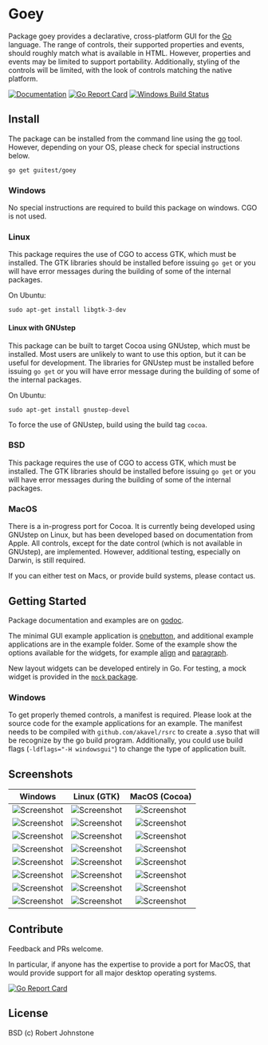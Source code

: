 # Goey

Package goey provides a declarative, cross-platform GUI for the
[Go](https://golang.org/) language. The range of controls, their supported
properties and events, should roughly match what is available in HTML. However,
properties and events may be limited to support portability. Additionally,
styling of the controls will be limited, with the look of controls matching the
native platform.

[![Documentation](https://godoc.org/guitest/goey?status.svg)](http://godoc.org/guitest/goey)
[![Go Report Card](https://goreportcard.com/badge/guitest/goey)](https://goreportcard.com/report/guitest/goey) 
[![Windows Build Status](https://ci.appveyor.com/api/projects/status/3n6qnl555b5sho70?svg=true)](https://ci.appveyor.com/project/rj/goey) 

## Install

The package can be installed from the command line using the
[go](https://golang.org/cmd/go/) tool.  However, depending on your OS, please
check for special instructions below.

    go get guitest/goey

### Windows

No special instructions are required to build this package on windows.  CGO is not used.

### Linux

This package requires the use of CGO to access GTK, which must be installed.  The GTK libraries should be installed before issuing `go get` or you will have error messages during the building of some of the internal packages.

On Ubuntu:

    sudo apt-get install libgtk-3-dev

#### Linux with GNUstep

This package can be built to target Cocoa using GNUstep, which must be installed.  Most users are unlikely to want to use this option, but it can be useful for development.  The libraries for GNUstep must be installed before issuing `go get` or you will have error message during the building of some of the internal packages.

On Ubuntu:

    sudo apt-get install gnustep-devel

To force the use of GNUstep, build using the build tag `cocoa`.

### BSD

This package requires the use of CGO to access GTK, which must be installed.  The GTK libraries should be installed before issuing `go get` or you will have error messages during the building of some of the internal packages.

### MacOS

There is a in-progress port for Cocoa.  It is currently being developed using GNUstep on Linux, but has been developed based on documentation from Apple.  All controls, except for the date control (which is not available in GNUstep), are implemented.  However, additional testing, especially on Darwin, is still required.

If you can either test on Macs, or provide build systems, please contact us.

## Getting Started

Package documentation and examples are on [godoc](https://godoc.org/guitest/goey).

The minimal GUI example application is [onebutton](https://godoc.org/guitest/goey/example/onebutton), and additional example applications are in the example folder.  Some of the example show the options available for the widgets, for example [align](https://godoc.org/guitest/goey/example/align) and [paragraph](https://godoc.org/guitest/goey/example/paragraph).

New layout widgets can be developed entirely in Go.  For testing, a mock widget is provided in the [`mock` package](https://godoc.org/guitest/goey/mock).

### Windows

To get properly themed controls, a manifest is required. Please look at the
source code for the example applications for an example. The manifest needs to
be compiled with `github.com/akavel/rsrc` to create a .syso that will be
recognize by the go build program. Additionally, you could use build flags
(`-ldflags="-H windowsgui"`) to change the type of application built.

## Screenshots

| Windows    | Linux (GTK) | MacOS (Cocoa) |
|:----------:|:-----------:|:-------------:|
|![Screenshot](https://guitest/goey/raw/master/example/onebutton/onebutton_windows.png)|![Screenshot](https://guitest/goey/raw/master/example/onebutton/onebutton_gtk.png)|![Screenshot](https://guitest/goey/raw/master/example/onebutton/onebutton_cocoa.png)|
|![Screenshot](https://guitest/goey/raw/master/example/twofields/twofields_windows.png)|![Screenshot](https://guitest/goey/raw/master/example/twofields/twofields_gtk.png)|![Screenshot](https://guitest/goey/raw/master/example/twofields/twofields_cocoa.png)|
|![Screenshot](https://guitest/goey/raw/master/example/decoration/decoration_windows.png)|![Screenshot](https://guitest/goey/raw/master/example/decoration/decoration_gtk.png)|![Screenshot](https://guitest/goey/raw/master/example/decoration/decoration_cocoa.png)|
|![Screenshot](https://guitest/goey/raw/master/example/colour/colour_windows.png)|![Screenshot](https://guitest/goey/raw/master/example/colour/colour_gtk.png)|![Screenshot](https://guitest/goey/raw/master/example/colour/colour_cocoa.png)|
|![Screenshot](https://guitest/goey/raw/master/example/feettometer/feettometer_windows.png)|![Screenshot](https://guitest/goey/raw/master/example/feettometer/feettometer_gtk.png)|![Screenshot](https://guitest/goey/raw/master/example/feettometer/feettometer_cocoa.png)|
|![Screenshot](https://guitest/goey/raw/master/example/controls/controls1_windows.png)|![Screenshot](https://guitest/goey/raw/master/example/controls/controls1_gtk.png)|![Screenshot](https://guitest/goey/raw/master/example/controls/controls1_cocoa.png)|
|![Screenshot](https://guitest/goey/raw/master/example/controls/controls2_windows.png)|![Screenshot](https://guitest/goey/raw/master/example/controls/controls2_gtk.png)|![Screenshot](https://guitest/goey/raw/master/example/controls/controls2_cocoa.png)|
|![Screenshot](https://guitest/goey/raw/master/example/controls/controls3_windows.png)|![Screenshot](https://guitest/goey/raw/master/example/controls/controls3_gtk.png)|![Screenshot](https://guitest/goey/raw/master/example/controls/controls3_cocoa.png)|

## Contribute

Feedback and PRs welcome.

In particular, if anyone has the expertise to provide a port for MacOS, that would provide support for all major desktop operating systems.

[![Go Report Card](https://goreportcard.com/badge/guitest/goey)](https://goreportcard.com/report/guitest/goey)


## License

BSD (c) Robert Johnstone
